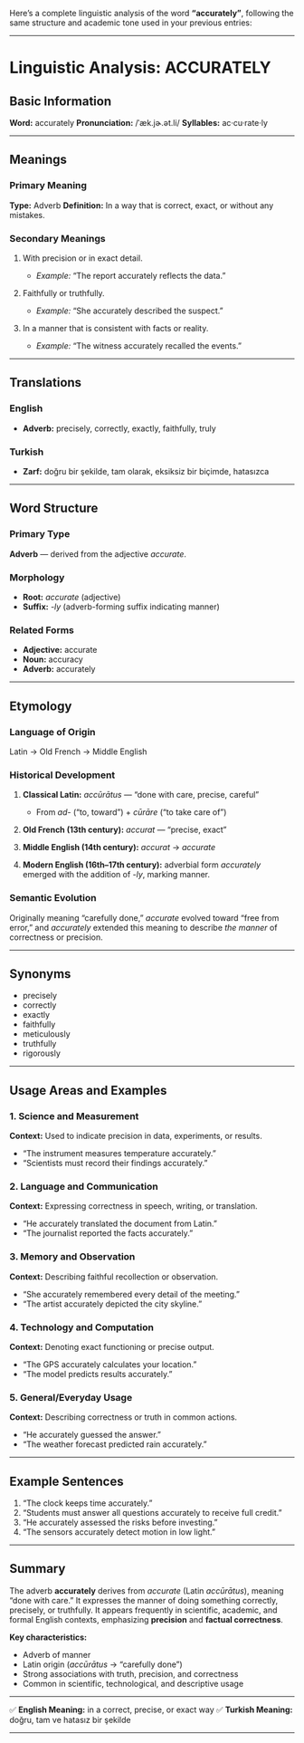 Here’s a complete linguistic analysis of the word **“accurately”**, following the same structure and academic tone used in your previous entries:

---

# Linguistic Analysis: ACCURATELY

## Basic Information

**Word:** accurately
**Pronunciation:** /ˈæk.jɚ.ət.li/
**Syllables:** ac·cu·rate·ly

---

## Meanings

### Primary Meaning

**Type:** Adverb
**Definition:** In a way that is correct, exact, or without any mistakes.

### Secondary Meanings

1. With precision or in exact detail.

   - _Example:_ “The report accurately reflects the data.”

2. Faithfully or truthfully.

   - _Example:_ “She accurately described the suspect.”

3. In a manner that is consistent with facts or reality.

   - _Example:_ “The witness accurately recalled the events.”

---

## Translations

### English

- **Adverb:** precisely, correctly, exactly, faithfully, truly

### Turkish

- **Zarf:** doğru bir şekilde, tam olarak, eksiksiz bir biçimde, hatasızca

---

## Word Structure

### Primary Type

**Adverb** — derived from the adjective _accurate_.

### Morphology

- **Root:** _accurate_ (adjective)
- **Suffix:** _-ly_ (adverb-forming suffix indicating manner)

### Related Forms

- **Adjective:** accurate
- **Noun:** accuracy
- **Adverb:** accurately

---

## Etymology

### Language of Origin

Latin → Old French → Middle English

### Historical Development

1. **Classical Latin:** _accūrātus_ — “done with care, precise, careful”

   - From _ad-_ (“to, toward”) + _cūrāre_ (“to take care of”)

2. **Old French (13th century):** _accurat_ — “precise, exact”
3. **Middle English (14th century):** _accurat_ → _accurate_
4. **Modern English (16th–17th century):** adverbial form _accurately_ emerged with the addition of _-ly_, marking manner.

### Semantic Evolution

Originally meaning “carefully done,” _accurate_ evolved toward “free from error,” and _accurately_ extended this meaning to describe _the manner_ of correctness or precision.

---

## Synonyms

- precisely
- correctly
- exactly
- faithfully
- meticulously
- truthfully
- rigorously

---

## Usage Areas and Examples

### 1. **Science and Measurement**

**Context:** Used to indicate precision in data, experiments, or results.

- “The instrument measures temperature accurately.”
- “Scientists must record their findings accurately.”

### 2. **Language and Communication**

**Context:** Expressing correctness in speech, writing, or translation.

- “He accurately translated the document from Latin.”
- “The journalist reported the facts accurately.”

### 3. **Memory and Observation**

**Context:** Describing faithful recollection or observation.

- “She accurately remembered every detail of the meeting.”
- “The artist accurately depicted the city skyline.”

### 4. **Technology and Computation**

**Context:** Denoting exact functioning or precise output.

- “The GPS accurately calculates your location.”
- “The model predicts results accurately.”

### 5. **General/Everyday Usage**

**Context:** Describing correctness or truth in common actions.

- “He accurately guessed the answer.”
- “The weather forecast predicted rain accurately.”

---

## Example Sentences

1. “The clock keeps time accurately.”
2. “Students must answer all questions accurately to receive full credit.”
3. “He accurately assessed the risks before investing.”
4. “The sensors accurately detect motion in low light.”

---

## Summary

The adverb **accurately** derives from _accurate_ (Latin _accūrātus_), meaning “done with care.” It expresses the manner of doing something correctly, precisely, or truthfully. It appears frequently in scientific, academic, and formal English contexts, emphasizing **precision** and **factual correctness**.

**Key characteristics:**

- Adverb of manner
- Latin origin (_accūrātus_ → “carefully done”)
- Strong associations with truth, precision, and correctness
- Common in scientific, technological, and descriptive usage

---

✅ **English Meaning:** in a correct, precise, or exact way
✅ **Turkish Meaning:** doğru, tam ve hatasız bir şekilde

---
